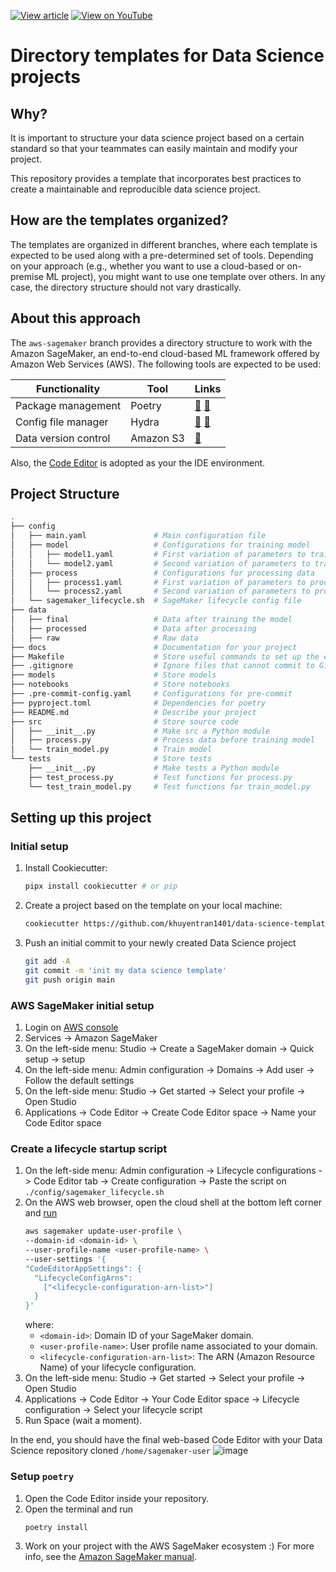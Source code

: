 [![View article](https://img.shields.io/badge/Data_Science_Simplified-View_article-blue)](https://mathdatasimplified.com/2023/06/17/how-to-structure-a-data-science-project-for-readability-and-transparency-2/) [![View on YouTube](https://img.shields.io/badge/YouTube-Watch%20on%20Youtube-red?logo=youtube)](https://youtu.be/TzvcPi3nsdw) 

# Directory templates for Data Science projects

## Why?
It is important to structure your data science project based on a certain standard so that your teammates can easily maintain and modify your project.

This repository provides a template that incorporates best practices to create a maintainable and reproducible data science project.

## How are the templates organized?

The templates are organized in different branches, where each template is expected to be used along with a pre-determined set of tools. Depending on your approach (e.g., whether you want to use a cloud-based or on-premise ML project), you might want to use one template over others. In any case, the directory structure should not vary drastically.

## About this approach

The `aws-sagemaker` branch provides a directory structure to work with the Amazon SageMaker, an end-to-end cloud-based ML framework offered by Amazon Web Services (AWS). The following tools are expected to be used:

| Functionality  | Tool | Links |
|   ---               |        ---   |     ---   |
| Package management |   Poetry | [🔗](https://mathdatasimplified.com/poetry-a-better-way-to-manage-python-dependencies) [🔗](https://towardsdatascience.com/how-to-effortlessly-publish-your-python-package-to-pypi-using-poetry-44b305362f9f) |
| Config file manager | Hydra | [🔗](https://mathdatasimplified.com/stop-hard-coding-in-a-data-science-project-use-configuration-files-instead) [🔗](https://hydra.cc/) |
| Data version control | Amazon S3 | [🔗](https://aws.amazon.com/s3) |

<!---
* [pre-commit plugins](https://pre-commit.com/): Automate code reviewing formatting
* [pdoc](https://github.com/pdoc3/pdoc): Automatically create an API documentation for your project
--->

Also, the [Code Editor](https://docs.aws.amazon.com/sagemaker/latest/dg/code-editor.html) is adopted as your the IDE environment.

## Project Structure
```bash
.
├── config
│   ├── main.yaml               # Main configuration file
│   ├── model                   # Configurations for training model
│   │   ├── model1.yaml         # First variation of parameters to train model
│   │   └── model2.yaml         # Second variation of parameters to train model
│   ├── process                 # Configurations for processing data
│   │   ├── process1.yaml       # First variation of parameters to process data
│   │   └── process2.yaml       # Second variation of parameters to process data
│   └── sagemaker_lifecycle.sh  # SageMaker lifecycle config file
├── data                        
│   ├── final                   # Data after training the model
│   ├── processed               # Data after processing
│   ├── raw                     # Raw data
├── docs                        # Documentation for your project
├── Makefile                    # Store useful commands to set up the environment
├── .gitignore                  # Ignore files that cannot commit to Git  
├── models                      # Store models
├── notebooks                   # Store notebooks
├── .pre-commit-config.yaml     # Configurations for pre-commit
├── pyproject.toml              # Dependencies for poetry
├── README.md                   # Describe your project
├── src                         # Store source code
│   ├── __init__.py             # Make src a Python module 
│   ├── process.py              # Process data before training model
│   └── train_model.py          # Train model
└── tests                       # Store tests
    ├── __init__.py             # Make tests a Python module 
    ├── test_process.py         # Test functions for process.py
    └── test_train_model.py     # Test functions for train_model.py
```

## Setting up this project

### Initial setup

1. Install Cookiecutter:
    ```bash
    pipx install cookiecutter # or pip
    ```
1. Create a project based on the template on your local machine:
    ```bash
    cookiecutter https://github.com/khuyentran1401/data-science-template --checkout aws-sagemaker
    ```
1. Push an initial commit to your newly created Data Science project
    ```bash
    git add -A
    git commit -m 'init my data science template'
    git push origin main
    ```

### AWS SageMaker initial setup

1. Login on [AWS console](https://console.aws.amazon.com/)
2. Services -> Amazon SageMaker
3. On the left-side menu: Studio -> Create a SageMaker domain -> Quick setup -> setup
5. On the left-side menu: Admin configuration -> Domains -> Add user -> Follow the default settings
6. On the left-side menu: Studio -> Get started -> Select your profile -> Open Studio
7. Applications -> Code Editor -> Create Code Editor space -> Name your Code Editor space

### Create a lifecycle startup script

1. On the left-side menu: Admin configuration -> Lifecycle configurations -> Code Editor tab -> Create configuration -> Paste the script on `./config/sagemaker_lifecycle.sh`
8. On the AWS web browser, open the cloud shell at the bottom left corner and [run](https://docs.aws.amazon.com/sagemaker/latest/dg/code-editor-use-lifecycle-configurations.html#code-editor-use-lifecycle-configurations-studio-create)
    ```sh
    aws sagemaker update-user-profile \
    --domain-id <domain-id> \
    --user-profile-name <user-profile-name> \
    --user-settings '{
    "CodeEditorAppSettings": {
      "LifecycleConfigArns":
        ["<lifecycle-configuration-arn-list>"]
      }
    }'
    ```
    where:
   - `<domain-id>`: Domain ID of your SageMaker domain.
   - `<user-profile-name>`: User profile name associated to your domain.
   - `<lifecycle-configuration-arn-list>`: The ARN (Amazon Resource Name) of your lifecycle configuration.
6. On the left-side menu: Studio -> Get started -> Select your profile -> Open Studio
7. Applications -> Code Editor -> Your Code Editor space -> Lifecycle configuration -> Select your lifecycle script
8. Run Space (wait a moment).

In the end, you should have the final web-based Code Editor with your Data Science repository cloned `/home/sagemaker-user`
![image](https://github.com/tapyu/to-rm-data-science-template/assets/22801918/bb632ac6-39f0-4d96-9b61-dfff954270a0)

### Setup `poetry`

1. Open the Code Editor inside your repository.
2. Open the terminal and run
    ```sh
    poetry install
    ```
3. Work on your project with the AWS SageMaker ecosystem :) For more info, see the [Amazon SageMaker manual](https://aws.amazon.com/sagemaker/).
